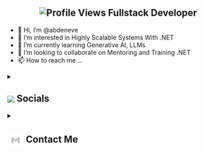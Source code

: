 

<h2 align="center">
  <img src="https://komarev.com/ghpvc/?username=abdeneve&color=dc143c&style=for-the-badge" alt="Profile Views" style="height:21px;">
  Fullstack Developer
</h2>

- 👋 Hi, I’m @abdeneve
- 👀 I’m interested in Highly Scalable Systems With .NET
- 🌱 I’m currently learning Generative AI, LLMs
- 💞️ I’m looking to collaborate on Mentoring and Training .NET
- 📫 How to reach me ...

<details>
  <summary><h2> <img align ='center' src='https://i.giphy.com/media/v1.Y2lkPTc5MGI3NjExaGtqdDdwN2oyNWJ4czlncHBkamJxaHcxYmVmcXY3a3I3MjRmYjBrbCZlcD12MV9pbnRlcm5hbF9naWZfYnlfaWQmY3Q9ZQ/kmUvauX8TMWg0OsqKW/giphy.gif' width ='37' /> Socials</h2></summary>

  <div style="display: flex; flex-direction: column; justify-content: center; align-items: center; ">
    <a href="https://github.com/abdeneve">
      <img align="center" src="https://github.com/abdeneve/abdeneve/blob/main/icons/Github.gif" width="70"/>
    </a>
    <a href="https://linkedin.com/in/abdeneve">
      <img align="center" src="https://github.com/abdeneve/abdeneve/blob/main/icons/Linkedin.gif" width="70"/>
    </a>
  </div>
</details>

<details>
  <summary><h2> <img align="center" src="https://github.com/abdeneve/abdeneve/blob/main/icons/Contact.gif" width="37"/> Contact Me</h2></summary>
  <p>
    <i>You can reach out to me via</i>
    <a href="mailto:abdeneve.salazar@gmail.com">
      <img align="center" src="https://github.com/abdeneve/abdeneve/blob/main/icons/Gmail.gif" width="100"/>
    </a>
  </p>
</details>

<!---
abdeneve/abdeneve is a ✨ special ✨ repository because its `README.md` (this file) appears on your GitHub profile.
You can click the Preview link to take a look at your changes.
--->
